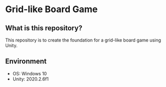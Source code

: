 # Grid-like Board Game

## What is this repository?

This repository is to create the foundation for a grid-like board game using Unity.

## Environment

- OS: Windows 10
- Unity: 2020.2.6f1